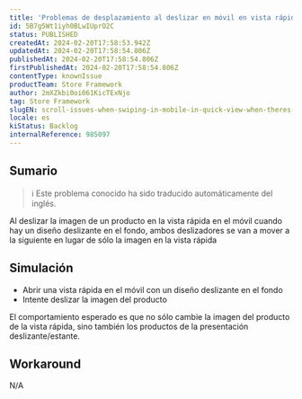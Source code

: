 ```yaml
---
title: 'Problemas de desplazamiento al deslizar en móvil en vista rápida cuando hay un diseño deslizante en segundo plano.'
id: 5B7g5Wt1iyh0BLwIUprO2C
status: PUBLISHED
createdAt: 2024-02-20T17:58:53.942Z
updatedAt: 2024-02-20T17:58:54.806Z
publishedAt: 2024-02-20T17:58:54.806Z
firstPublishedAt: 2024-02-20T17:58:54.806Z
contentType: knownIssue
productTeam: Store Framework
author: 2mXZkbi0oi061KicTExNjo
tag: Store Framework
slugEN: scroll-issues-when-swiping-in-mobile-in-quick-view-when-theres-a-slider-layout-on-background
locale: es
kiStatus: Backlog
internalReference: 985097
---
```


## Sumario

>ℹ️ Este problema conocido ha sido traducido automáticamente del inglés.


Al deslizar la imagen de un producto en la vista rápida en el móvil cuando hay un diseño deslizante en el fondo, ambos deslizadores se van a mover a la siguiente en lugar de sólo la imagen en la vista rápida


##

## Simulación




- Abrir una vista rápida en el móvil con un diseño deslizante en el fondo
- Intente deslizar la imagen del producto

El comportamiento esperado es que no sólo cambie la imagen del producto de la vista rápida, sino también los productos de la presentación deslizante/estante.



## Workaround


N/A





